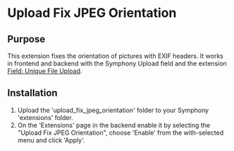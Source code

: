 # Upload Fix JPEG Orientation

## Purpose

This extension fixes the orientation of pictures with EXIF headers. It works in frontend and backend with the Symphony Upload field and the extension [Field: Unique File Upload](https://github.com/michael-e/uniqueuploadfield).

## Installation

1. Upload the 'upload_fix_jpeg_orientation' folder to your Symphony 'extensions' folder.
2. On the 'Extensions' page in the backend enable it by selecting the "Upload Fix JPEG Orientation", choose 'Enable' from the with-selected menu and click 'Apply'.
